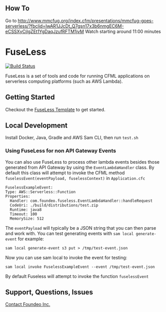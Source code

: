 ## How To
 Go to http://www.mmcfug.org/index.cfm/presentations/mmcfug-goes-serverless/?fbclid=IwAR1JJcDt_Q7gsn17x3b6nmgEC6M-eCSSXyCiIgZEt1YgDaqJzufRFTM1jvM
 Watch starting around 11:00 minutes

# FuseLess

[![Build Status](https://travis-ci.org/foundeo/fuseless.svg?branch=master)](https://travis-ci.org/foundeo/fuseless)


FuseLess is a set of tools and code for running CFML applications on serverless computing platforms (such as AWS Lambda).

## Getting Started

Checkout the [FuseLess Template](https://github.com/foundeo/fuseless-template) to get started.

## Local Development

Install Docker, Java, Gradle and AWS Sam CLI, then run `test.sh` 

### Using FuseLess for non API Gateway Events

You can also use FuseLess to process other lambda events besides those generated from API Gateway by using the `EventLambdaHandler` class. By default this class will attempt to invoke the CFML method `fuselessEvent(eventPayload, fuselessContext)` in `Application.cfc` 


	FuselessExampleEvent:
    Type: AWS::Serverless::Function
    Properties:
      Handler: com.foundeo.fuseless.EventLambdaHandler::handleRequest
      CodeUri: ./build/distributions/test.zip
      Runtime: java8
      Timeout: 100
      MemorySize: 512


The `eventPayload` will typically be a JSON string that you can then parse and work with. You can test generating events with `sam local generate-event` for example:

	sam local generate-event s3 put > /tmp/test-event.json

Now you can use sam local to invoke the event for testing: 

	sam local invoke FuselessExampleEvent --event /tmp/test-event.json 

By default Fuseless will attempt to invoke the function `fuselessEvent`   

## Support, Questions, Issues

[Contact Foundeo Inc.](https://foundeo.com/consulting/coldfusion/) 
